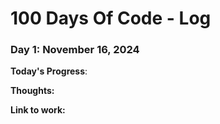 # 100 Days Of Code - Log

### Day 1: November 16, 2024

**Today's Progress**:

**Thoughts:**

**Link to work:**